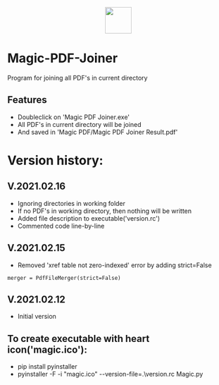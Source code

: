 <p align="center">
<img src="magic.ico" width="60" height="60">
</p>

# Magic-PDF-Joiner
Program for joining all PDF's in current directory

## Features
* Doubleclick on 'Magic PDF Joiner.exe'
* All PDF's in current directory will be joined
* And saved in 'Magic PDF/Magic PDF Joiner Result.pdf'

# Version history:

## V.2021.02.16
* Ignoring directories in working folder
* If no PDF's in working directory, then nothing will be written
* Added file description to executable('version.rc')
* Commented code line-by-line

## V.2021.02.15
* Removed 'xref table not zero-indexed' error by adding strict=False
```
merger = PdfFileMerger(strict=False)
```

## V.2021.02.12
* Initial version

## To create executable with heart icon('magic.ico'):
* pip install pyinstaller
* pyinstaller -F -i "magic.ico" --version-file=.\version.rc Magic.py
